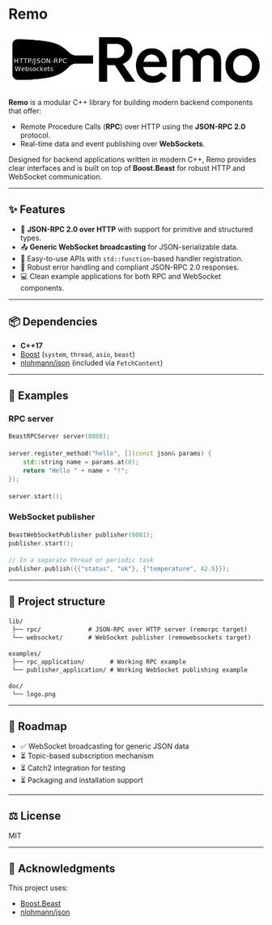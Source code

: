 # Remo

![logo](./docs/logo.png)

**Remo** is a modular C++ library for building modern backend components that offer:

* Remote Procedure Calls (**RPC**) over HTTP using the **JSON-RPC 2.0** protocol.
* Real-time data and event publishing over **WebSockets**.

Designed for backend applications written in modern C++, Remo provides clear interfaces and is built on top of **Boost.Beast** for robust HTTP and WebSocket communication.

---

## ✨ Features

* 📡 **JSON-RPC 2.0 over HTTP** with support for primitive and structured types.
* 📤 **Generic WebSocket broadcasting** for JSON-serializable data.
* 🔧 Easy-to-use APIs with `std::function`-based handler registration.
* 🚦 Robust error handling and compliant JSON-RPC 2.0 responses.
* 💻 Clean example applications for both RPC and WebSocket components.

---

## 📦 Dependencies

* **C++17**
* [Boost](https://www.boost.org/) (`system`, `thread`, `asio`, `beast`)
* [nlohmann/json](https://github.com/nlohmann/json) (included via `FetchContent`)

---

## 🧪 Examples

### RPC server

```cpp
BeastRPCServer server(8080);

server.register_method("hello", [](const json& params) {
    std::string name = params.at(0);
    return "Hello " + name + "!";
});

server.start();
```

### WebSocket publisher

```cpp
BeastWebSocketPublisher publisher(8081);
publisher.start();

// In a separate thread or periodic task
publisher.publish({{"status", "ok"}, {"temperature", 42.5}});
```

---

## 📁 Project structure

```
lib/
 ├── rpc/             # JSON-RPC over HTTP server (remorpc target)
 └── websocket/       # WebSocket publisher (remowebsockets target)

examples/
 ├── rpc_application/       # Working RPC example
 └── publisher_application/ # Working WebSocket publishing example

doc/
 └── logo.png
```

---

## 🚀 Roadmap

* ✅ WebSocket broadcasting for generic JSON data
* ⏳ Topic-based subscription mechanism
* ⏳ Catch2 integration for testing
* ⏳ Packaging and installation support

---

## ⚖️ License

MIT

---

## 🙌 Acknowledgments

This project uses:

* [Boost.Beast](https://www.boost.org/doc/libs/release/libs/beast/)
* [nlohmann/json](https://github.com/nlohmann/json)